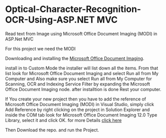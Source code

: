 # Optical-Character-Recognition-OCR-Using-ASP.NET MVC
Read text from Image using Microsoft Office Document Imaging (MODI) in ASP.Net MVC 

For this project we need the MODI

Downloading and installing the 
<a target="_blank" href="https://download.microsoft.com/download/0/4/B/04BC3569-93D6-449C-B817-A91BFBA2D9F3/SharePointDesigner.exe">Microsoft Office Document Imaging</a>.

install in to Custom Mode the installer will list down all the items. From that list look for Microsoft Office Document Imaging and select Run all from My Computer and Also make sure you select Run all from My Computer for Scanning, OCR and Indexing Service Filter by expanding the Microsoft Office Document Imaging node. after installtion is done Rest your computer.

If You create your new project then you have to add the reference of Microsoft Office Document Imaging (MODI) in Visual Studio, simply click Add Reference by right clicking on the project in Solution Explorer and inside the COM tab look for Microsoft Office Document Imaging 12.0 Type Library, select it and click OK. for more Details <a target="_blank" href="https://msdn.microsoft.com/en-us/library/f3st0d45.aspx">click here</a>

Then Download the repo. and run the Project. 
